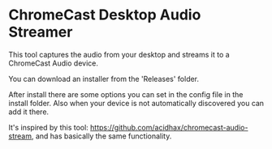 # ChromeCast Desktop Audio Streamer

This tool captures the audio from your desktop and streams it to a ChromeCast Audio device.

You can download an installer from the 'Releases' folder.

After install there are some options you can set in the config file in the install folder. Also when your device is not automatically discovered you can add it there.

It's inspired by this tool: https://github.com/acidhax/chromecast-audio-stream, and has basically the same functionality.

